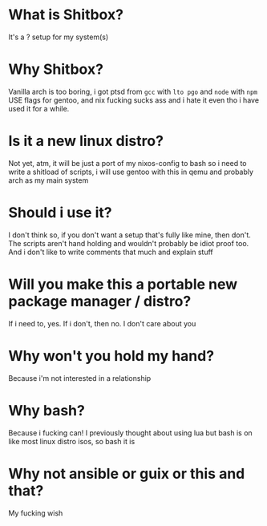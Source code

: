 # What is Shitbox?

It's a <distro independent>? setup for my system(s)

# Why Shitbox?

Vanilla arch is too boring, i got ptsd from `gcc` with `lto pgo` and `node` with `npm` USE flags for gentoo, and nix
fucking sucks ass and i hate it even tho i have used it for a while.

# Is it a new linux distro?

Not yet, atm, it will be just a port of my nixos-config to bash so i need to write a shitload of scripts, i will use
gentoo with this in qemu and probably arch as my main system

# Should i use it?

I don't think so, if you don't want a setup that's fully like mine, then don't. The scripts aren't hand holding and
wouldn't probably be idiot proof too. And i don't like to write comments that much and explain stuff

# Will you make this a portable new package manager / distro?

If i need to, yes. If i don't, then no. I don't care about you

# Why won't you hold my hand?

Because i'm not interested in a relationship

# Why bash?

Because i fucking can! I previously thought about using lua but bash is on like most linux distro isos, so bash it is

# Why not ansible or guix or this and that?

My fucking wish
